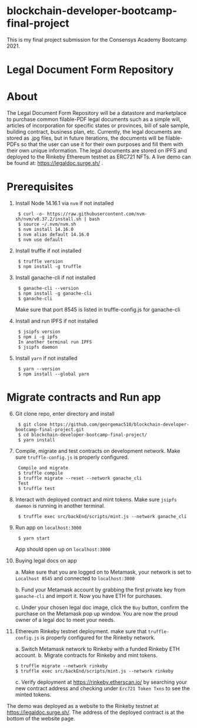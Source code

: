 # blockchain-developer-bootcamp-final-project
This is my final project submission for the Consensys Academy Bootcamp 2021.

<h1>Legal Document Form Repository</h1>

# About

The Legal Document Form Repository will be a datastore and marketplace to purchase common filable-PDF legal documents such as a simple will, articles of incorporation for specific states or provinces, bill of sale sample, building contract, business plan, etc. Currently, the legal documents are stored as .jpg files, but in future iterations, the documents will be filable-PDFs so that the user can use it for their own purposes and fill them with their own unique information. The legal documents are stored on IPFS and deployed to the Rinkeby Ethereum testnet as ERC721 NFTs. A live demo can be found at: https://legaldoc.surge.sh/ .


# Prerequisites

1. Install Node 14.16.1 via `nvm` if not installed

        $ curl -o- https://raw.githubusercontent.com/nvm-sh/nvm/v0.37.2/install.sh | bash
        $ source ~/.nvm/nvm.sh
        $ nvm install 14.16.0 
        $ nvm alias default 14.16.0 
        $ nvm use default

2. Install truffle if not installed

        $ truffle version
        $ npm install -g truffle

3. Install ganache-cli if not installed

        $ ganache-cli --version
        $ npm install -g ganache-cli
        $ ganache-cli

    Make sure that port 8545 is listed in truffle-config.js for ganache-cli

4. Install and run IPFS if not installed

        $ jsipfs version
        $ npm i -g ipfs
        In another terminal run IPFS
        $ jsipfs daemon

5. Install `yarn` if not installed

        $ yarn --version
        $ npm install --global yarn

# Migrate contracts and Run app

6. Git clone repo, enter directory and install

        $ git clone https://github.com/georgemac510/blockchain-developer-bootcamp-final-project.git
        $ cd blockchain-developer-bootcamp-final-project/
        $ yarn install

7. Compile, migrate and test contracts on development network. Make sure `truffle-config.js` is properly configured.

        Compile and migrate
        $ truffle compile
        $ truffle migrate --reset --network ganache_cli
        Test
        $ truffle test

8. Interact with deployed contract and mint tokens. Make sure `jsipfs daemon` is running in another terminal.

        $ truffle exec src/backEnd/scripts/mint.js --network ganache_cli

9. Run app on `localhost:3000`

        $ yarn start

    App should open up on `localhost:3000`

10. Buying legal docs on app

    a. Make sure that you are logged on to Metamask, your network is set to `Localhost 8545` and connected to `localhost:3000`

    b. Fund your Metamask account by grabbing the first private key from `ganache-cli` and import it. Now you have ETH for purchases.
    
    c. Under your chosen legal doc image, click the `Buy` button, confirm the purchase on the Metamask pop up window. You are now the proud owner of a legal doc to meet your needs.

11. Ethereum Rinkeby testnet deployment. make sure that `truffle-config.js` is properly configured for the Rinkeby network.

    a. Switch Metamask network to Rinkeby with a funded Rinkeby ETH account.
    b. Migrate contracts for Rinkeby and mint tokens.

        $ truffle migrate --network rinkeby
        $ truffle exec src/backEnd/scripts/mint.js --network rinkeby

    c. Verify deployment at https://rinkeby.etherscan.io/ by searching your new contract address and checking under `Erc721 Token Txns` to see the minted tokens.

The demo was deployed as a website to the Rinkeby testnet at https://legaldoc.surge.sh/. The address of the deployed contract is at the bottom of the website page.










    